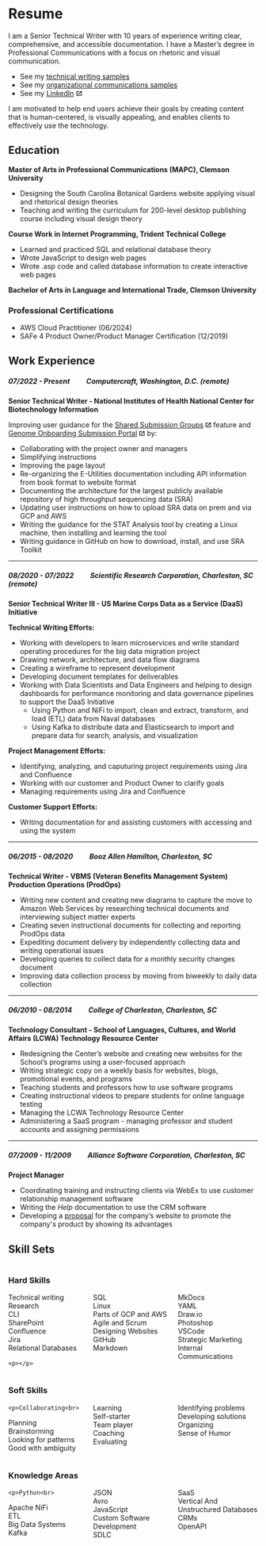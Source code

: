 # Resume
 
I am a Senior Technical Writer with 10 years of experience writing clear, comprehensive, and accessible documentation. I have a Master’s degree in Professional Communications with a focus on rhetoric and visual communication. 

* See my [technical writing samples](documentation-samples.md)
* See my [organizational communications samples](visuals.md)
* See my [LinkedIn](https://www.linkedin.com/in/jennifer-petroff-smith/) ![offsite](images/offsite.jpg)

I am motivated to help end users achieve their goals by creating content that is human-centered, is visually appealing, and enables clients to effectively use the technology. 



## Education
 
**Master of Arts in Professional Communications (MAPC), Clemson University**

* Designing the South Carolina Botanical Gardens website applying visual and rhetorical design theories
* Teaching and writing the curriculum for 200-level desktop publishing course including visual design theory 

**Course Work in Internet Programming, Trident Technical College**

* Learned and practiced SQL and relational database theory 
* Wrote JavaScript to design web pages
* Wrote .asp code and called database information to create interactive web pages

**Bachelor of Arts in Language and International Trade, Clemson University**

### Professional Certifications
* AWS Cloud Practitioner (06/2024)
* SAFe 4 Product Owner/Product Manager Certification (12/2019)

## Work Experience

##### 07/2022 - Present	&nbsp;&nbsp;	&nbsp;	&nbsp;	&nbsp;		Computercraft, Washington, D.C. (remote)

**Senior Technical Writer - National Institutes of Health National Center for Biotechnology Information**

Improving user guidance for the [Shared Submission Groups](documentation-samples.md/#ncbi-submission-portal-shared-submission-groups-feature) ![offsite](images/offsite.jpg) feature and [Genome Onboarding Submission Portal](documentation-samples.md/#ncbi-genome-onboarding-submission-portal) ![offsite](images/offsite.jpg) by:

* Collaborating with the project owner and managers 
* Simplifying instructions
* Improving the page layout
* Re-organizing the E-Utilities documentation including API information from book format to website format
* Documenting the architecture for the largest publicly available repository of high throughput sequencing data (SRA)
* Updating user instructions on how to upload SRA data on prem and via GCP and AWS 
* Writing the guidance for the STAT Analysis tool by creating a Linux machine, then installing and learning the tool
* Writing guidance in GitHub on how to download, install, and use SRA Toolkit 

---

##### 08/2020 - 07/2022	&nbsp;&nbsp;	&nbsp;	&nbsp;	&nbsp;		Scientific Research Corporation, Charleston, SC (remote)

**Senior Technical Writer III - US Marine Corps Data as a Service (DaaS) Initiative**

**Technical Writing Efforts:** 

* Working with developers to learn microservices and write standard operating procedures for the big data migration project
* Drawing network, architecture, and data flow diagrams
* Creating a wireframe to represent development
* Developing document templates for deliverables
* Working with Data Scientists and Data Engineers and helping to design dashboards for performance monitoring and data governance pipelines to support the DaaS Initiative
     -  Using Python and NiFi to import, clean and extract, transform, and load (ETL) data from Naval databases
     -  Using Kafka to distribute data and Elasticsearch to import and prepare data for search, analysis, and visualization

**Project Management Efforts:** 

* Identifying, analyzing, and caputuring project requirements using Jira and Confluence
* Working with our customer and Product Owner to clarify goals
* Managing requirements using Jira and Confluence 

**Customer Support Efforts:** 

*  Writing documentation for and assisting customers with accessing and using the system 

---

##### 06/2015 - 08/2020		&nbsp;&nbsp;	&nbsp;	&nbsp;	&nbsp;	Booz Allen Hamilton, Charleston, SC

**Technical Writer - VBMS (Veteran Benefits Management System) Production Operations (ProdOps)**

* Writing new content and creating new diagrams to capture the move to Amazon Web Services by researching technical documents and interviewing subject matter experts 
* Creating seven instructional documents for collecting and reporting ProdOps data
* Expediting document delivery by independently collecting data and writing operational issues 
* Developing queries to collect data for a monthly security changes document
* Improving data collection process by moving from biweekly to daily data collection

---
##### 06/2010 - 08/2014	&nbsp;&nbsp;	&nbsp;	&nbsp;	&nbsp;		College of Charleston, Charleston, SC

**Technology Consultant - School of Languages, Cultures, and World Affairs (LCWA) Technology Resource Center**

* Redesigning the Center’s website and creating new websites for the School’s programs using a user-focused approach
* Writing strategic copy on a weekly basis for websites, blogs, promotional events, and programs
* Teaching students and professors how to use software programs
* Creating instructional videos to prepare students for online language testing
* Managing the LCWA Technology Resource Center
* Administering a SaaS program - managing professor and student accounts and assigning permissions

---

##### 07/2009 - 11/2009	&nbsp;&nbsp;	&nbsp;	&nbsp;	&nbsp;		Alliance Software Corporation, Charleston, SC

**Project Manager**

* Coordinating training and instructing clients via WebEx to use customer relationship management software
* Writing the *Help* documentation to use the CRM software
* Developing a [proposal](visuals.md/#proposal-to-promote-a-crm-software-for-theater-companies) for the company’s website to promote the company's product by showing its advantages

## Skill Sets

<div style="display: flex; gap: 10px;">
  <div style="flex: 1;">
  <h3>Hard Skills</h3>
      <p>Technical writing<br>
Research<br>
CLI<br>
SharePoint<br>
Confluence<br>
Jira<br>
Relational Databases<br>

    <p></p>
  </div>
  <div style="flex: 1;">
  <h3> &nbsp;</h3>
    <p>SQL<br>
Linux<br>
Parts of GCP and AWS<br>
Agile and Scrum<br>
Designing Websites<br>
GitHub<br>
Markdown
</p>
  </div>
  <div style="flex: 1;">
  <h3> &nbsp;</h3>
 <p>MkDocs<br>YAML<br>
Draw.io<br>
Photoshop<br>
VSCode<br>
Strategic Marketing<br>
Internal Communications</p>
  </div>
</div>

<div style="display: flex; gap: 10px;">
  <div style="flex: 1;">
  <h3>Soft Skills</h3>
      
    <p>Collaborating<br>
Planning<br>
Brainstorming<br>
Looking for patterns<br>
Good with ambiguity<br>

</p>
  </div>
  <div style="flex: 1;">
  <h3> &nbsp;</h3>
 <p>Learning<br>
Self-starter<br>Team player<br>
Coaching<br>
Evaluating<br>
</p>
  </div>
   <div style="flex: 1;">
  <h3> &nbsp;</h3>
 <p>Identifying problems <br>Developing solutions<br>
Organizing<br>
Sense of Humor
</p>
  </div>
</div>

<div style="display: flex; gap: 10px;">
  <div style="flex: 1;">
  <h3>Knowledge Areas</h3>
      
    <p>Python<br>
Apache NiFi<br>
ETL<br>
Big Data Systems<br>
Kafka

</p>
  </div>
  <div style="flex: 1;">
  <h3> &nbsp;</h3>
 <p>JSON<br>
Avro<br>
JavaScript<br>
Custom Software Development<br>
SDLC<br>
</p>
  </div>
   <div style="flex: 1;">
  <h3> &nbsp;</h3>
 <p>SaaS<br>
Vertical And Unstructured Databases<br>
CRMs<br>
OpenAPI</p>
  </div>
</div>

